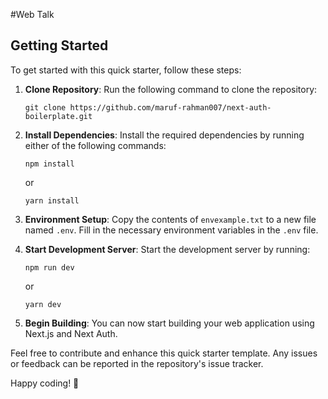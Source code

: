 #Web Talk

## Getting Started

To get started with this quick starter, follow these steps:

1.  **Clone Repository**: Run the following command to clone the repository:

        git clone https://github.com/maruf-rahman007/next-auth-boilerplate.git

2.  **Install Dependencies**: Install the required dependencies by running either of the following commands:

        npm install

    or

        yarn install

3.  **Environment Setup**: Copy the contents of `envexample.txt` to a new file named `.env`. Fill in the necessary environment variables in the `.env` file.

4.  **Start Development Server**: Start the development server by running:

        npm run dev

    or

        yarn dev

5.  **Begin Building**: You can now start building your web application using Next.js and Next Auth.

Feel free to contribute and enhance this quick starter template. Any issues or feedback can be reported in the repository's issue tracker.

Happy coding! 🚀
